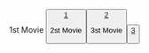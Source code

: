 <title>Classes</title>
<link rel="shortcut icon" href="favicon.png" type="image/png">
1st Movie <button><a href="https://zerppy.github.io/Austin-Powers/1">1</a>
  
2st Movie <button><a href="https://zerppy.github.io/Austin-Powers/2">2</a>
  
3st Movie <button><a href="https://zerppy.github.io/Austin-Powers/3">3</a>

